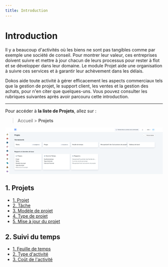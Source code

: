 ```yaml
---
title: Introduction
---
```


# Introduction

Il y a beaucoup d'activités où les biens ne sont pas tangibles comme par exemple une société de conseil. Pour montrer leur valeur, ces entreprises doivent suivre et mettre à jour chacun de leurs processus pour rester à flot et se développer dans leur domaine. Le module Projet aide une organisation à suivre ces services et à garantir leur achèvement dans les délais.

Dokos aide toute activité à gérer efficacement les aspects commerciaux tels que la gestion de projet, le support client, les ventes et la gestion des achats, pour n'en citer que quelques-uns. Vous pouvez consulter les rubriques suivantes après avoir parcouru cette introduction.

---

Pour accéder à **la liste de Projets**, allez sur :

> Accueil > **Projets**

![projet.png](/content/projets/projet.png)

## 1. Projets

- [1. Projet](/projets/project)
- [2. Tâche](/projets/task)
- [3. Modèle de projet](/projets/project-template)
- [4. Type de projet](/projets/project-type)
- [5. Mise à jour du projet](/projets/project-update)


## 2. Suivi du temps

- [1. Feuille de temps](/projets/timesheet)
- [2. Type d'activité](/projets/activity-type)
- [3. Coût de l'activité](/projets/activity-cost)